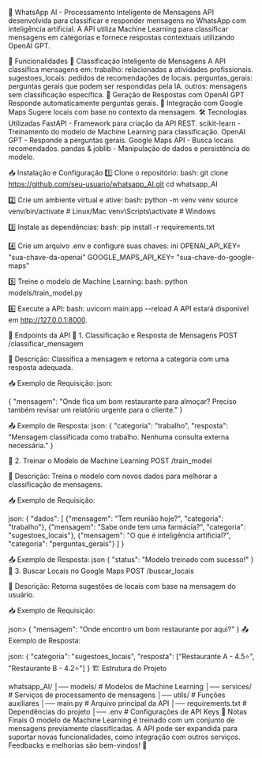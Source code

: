 📩 WhatsApp AI - Processamento Inteligente de Mensagens
API desenvolvida para classificar e responder mensagens no WhatsApp com inteligência artificial. A API utiliza Machine Learning para classificar mensagens em categorias e fornece respostas contextuais utilizando OpenAI GPT.

🚀 Funcionalidades
📌 Classificação Inteligente de Mensagens
A API classifica mensagens em:
trabalho: relacionadas a atividades profissionais.
sugestoes_locais: pedidos de recomendações de locais.
perguntas_gerais: perguntas gerais que podem ser respondidas pela IA.
outros: mensagens sem classificação específica.
💬 Geração de Respostas com OpenAI GPT
Responde automaticamente perguntas gerais.
📍 Integração com Google Maps
Sugere locais com base no contexto da mensagem.
🛠️ Tecnologias Utilizadas
FastAPI - Framework para criação da API REST.
scikit-learn - Treinamento do modelo de Machine Learning para classificação.
OpenAI GPT - Responde a perguntas gerais.
Google Maps API - Busca locais recomendados.
pandas & joblib - Manipulação de dados e persistência do modelo.

📥 Instalação e Configuração
1️⃣ Clone o repositório:
bash:
git clone https://github.com/seu-usuario/whatsapp_AI.git
cd whatsapp_AI

2️⃣ Crie um ambiente virtual e ative:
bash:
python -m venv venv
source venv/bin/activate  # Linux/Mac
venv\Scripts\activate  # Windows

3️⃣ Instale as dependências:
bash:
pip install -r requirements.txt

4️⃣ Crie um arquivo .env e configure suas chaves:
ini
OPENAI_API_KEY= "sua-chave-da-openai"
GOOGLE_MAPS_API_KEY= "sua-chave-do-google-maps"

5️⃣ Treine o modelo de Machine Learning:
bash:
python models/train_model.py

6️⃣ Execute a API:
bash:
uvicorn main:app --reload
A API estará disponível em http://127.0.0.1:8000.

📡 Endpoints da API
🔹 1. Classificação e Resposta de Mensagens
POST /classificar_mensagem

📌 Descrição: Classifica a mensagem e retorna a categoria com uma resposta adequada.

📥 Exemplo de Requisição:
json:

{
  "mensagem": "Onde fica um bom restaurante para almoçar? Preciso também revisar um relatório urgente para o cliente."
}

📤 Exemplo de Resposta:
json:
{
  "categoria": "trabalho",
  "resposta": "Mensagem classificada como trabalho. Nenhuma consulta externa necessária."
}

🔹 2. Treinar o Modelo de Machine Learning
POST /train_model

📌 Descrição: Treina o modelo com novos dados para melhorar a classificação de mensagens.

📥 Exemplo de Requisição:

json:
{
  "dados": [
    {"mensagem": "Tem reunião hoje?", "categoria": "trabalho"},
    {"mensagem": "Sabe onde tem uma farmácia?", "categoria": "sugestoes_locais"},
    {"mensagem": "O que é inteligência artificial?", "categoria": "perguntas_gerais"}
  ]
}

📤 Exemplo de Resposta:
json
{
  "status": "Modelo treinado com sucesso!"
}
🔹 3. Buscar Locais no Google Maps
POST /buscar_locais

📌 Descrição: Retorna sugestões de locais com base na mensagem do usuário.

📥 Exemplo de Requisição:

json>
{
  "mensagem": "Onde encontro um bom restaurante por aqui?"
}
📤 Exemplo de Resposta:

json:
{
  "categoria": "sugestoes_locais",
  "resposta": ["Restaurante A - 4.5⭐", "Restaurante B - 4.2⭐"]
}
🏗️ Estrutura do Projeto

whatsapp_AI/
│── models/         # Modelos de Machine Learning
│── services/       # Serviços de processamento de mensagens
│── utils/          # Funções auxiliares
│── main.py         # Arquivo principal da API
│── requirements.txt # Dependências do projeto
│── .env            # Configurações de API Keys
📝 Notas Finais
O modelo de Machine Learning é treinado com um conjunto de mensagens previamente classificadas.
A API pode ser expandida para suportar novas funcionalidades, como integração com outros serviços.
Feedbacks e melhorias são bem-vindos! 🚀
